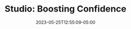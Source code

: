 ---
title: "Studio: Boosting Confidence"
date: 2023-05-25T12:55:09-05:00
draft: false
weight: 3
originalAuthor: John Woolbright # to be set by page creator
originalAuthorGitHub: jwoolbright23 # to be set by page creator
reviewer: # set by page reviewer
reviewerGitHub: # set by page reviewer
lastEditor: # update any time edits are made after review
lastEditorGitHub: # update any time edits are made after review
lastMod: # Wed Jul 5 08:49:19 AM CDT 2023
---